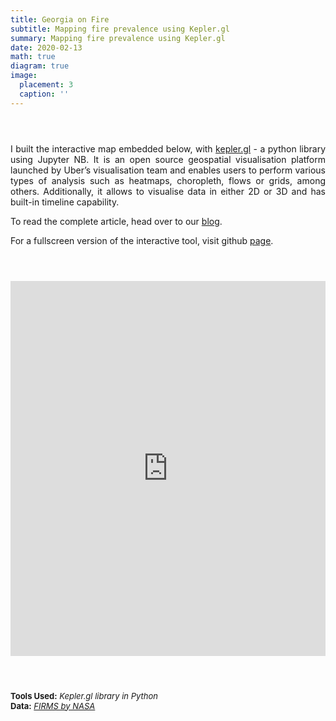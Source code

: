 ```yaml
---
title: Georgia on Fire
subtitle: Mapping fire prevalence using Kepler.gl
summary: Mapping fire prevalence using Kepler.gl
date: 2020-02-13
math: true
diagram: true
image:
  placement: 3
  caption: ''
---
```

<style>
  img {
    transition:transform 0.25s ease;
    filter: grayscale(100%);
}
  img:hover {
    filter: grayscale(0);
}

  img:active {
  pointer-events: none;
  -webkit-touch-callout: none
}
</style>
<p style="padding: 0 7em 2em 0;"></p>
<p align="justify">
    I built the interactive map embedded below, with <a href="https://kepler.gl/">kepler.gl</a> - a python library using Jupyter NB. It is an open source geospatial visualisation platform launched by Uber’s visualisation team and enables users to perform various types of analysis such as heatmaps, choropleth, flows or grids, among others. Additionally, it allows to visualise data in either 2D or 3D and has built-in timeline capability.</p>

<p align="justify">
    To read the complete article, head over to our <a href="https://medium.com/profoundly-seen/georgia-on-fire-972e1349cd5b">blog</a>.</p>

<p align="justify">
    For a fullscreen version of the interactive tool, visit github <a href="https://georgiaonfire.github.io/">page</a>.</p>
<p style="padding: 0 7em 2em 0;"></p>

<iframe src="https://georgiaonfire.github.io/" style="border:0px #ffffff none;" name="myiFrame" scrolling="no" frameborder="1" marginheight="0px" marginwidth="0px" height="600px" width=100% allowfullscreen></iframe>
<p style="padding: 0 7em 2em 0;"></p>

<font size="2">
    <b>Tools Used:</b> <i>Kepler.gl library in Python</i>  <br> <b>Data:</b> <a href="https://data.world/nasa/meteorite-landings"><i>FIRMS by NASA</i></a>
</font>
